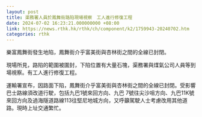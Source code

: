 ```yaml
---
layout: post
title: 渠務署人員於鳳舞街路陷現場視察　工人進行修復工程
date: 2024-07-02 16:23:21.000000000 +08:00
link: https://news.rthk.hk/rthk/ch/component/k2/1759943-20240702.htm
categories: rthk
---
```


樂富鳳舞街發生地陷，鳳舞街介乎富美街與杏林街之間的全線已封閉。

現場所見，路陷的範圍被圍封，下陷位置有大量石塊，渠務署與煤氣公司人員等到場視察。有工人進行修復工程。

運輸署宣布，因路面下陷，鳳舞街介乎富美街與杏林街之間的全線已封閉。受影響巴士路線須改道行駛，包括九巴1號來回方向、九巴 7號往尖沙咀方向、九巴11K號來回方向及過海隧道路線113往堅尼地城方向，又呼籲駕駛人士考慮改用其他道路。現時上址交通繁忙。
